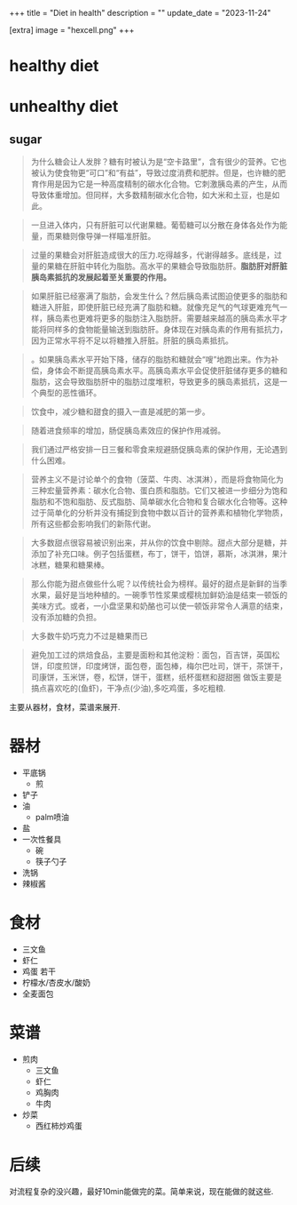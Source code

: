 +++
title = "Diet in health"
description = ""
update_date = "2023-11-24"

[extra]
image = "hexcell.png"
+++

# healthy diet


# unhealthy diet

## sugar

> 为什么糖会让人发胖？糖有时被认为是“空卡路里”，含有很少的营养。它也被认为使食物更“可口”和“有益”，导致过度消费和肥胖。但是，也许糖的肥育作用是因为它是一种高度精制的碳水化合物。它刺激胰岛素的产生，从而导致体重增加。但同样，大多数精制碳水化合物，如大米和土豆，也是如此。

> 一旦进入体内，只有肝脏可以代谢果糖。葡萄糖可以分散在身体各处作为能量，而果糖则像导弹一样瞄准肝脏。

> 过量的果糖会对肝脏造成很大的压力.吃得越多，代谢得越多。底线是，过量的果糖在肝脏中转化为脂肪。高水平的果糖会导致脂肪肝。**脂肪肝对肝脏胰岛素抵抗的发展起着至关重要的作用。**

> 如果肝脏已经塞满了脂肪，会发生什么？然后胰岛素试图迫使更多的脂肪和糖进入肝脏，即使肝脏已经充满了脂肪和糖。就像充足气的气球更难充气一样，胰岛素也更难将更多的脂肪注入脂肪肝。需要越来越高的胰岛素水平才能将同样多的食物能量输送到脂肪肝。身体现在对胰岛素的作用有抵抗力，因为正常水平将不足以将糖推入肝脏。肝脏的胰岛素抵抗。

> 。如果胰岛素水平开始下降，储存的脂肪和糖就会“嗖”地跑出来。作为补偿，身体会不断提高胰岛素水平。高胰岛素水平会促使肝脏储存更多的糖和脂肪，这会导致脂肪肝中的脂肪过度堆积，导致更多的胰岛素抵抗，这是一个典型的恶性循环。

> 饮食中，减少糖和甜食的摄入一直是减肥的第一步。

> 随着进食频率的增加，肠促胰岛素效应的保护作用减弱。

> 我们通过严格安排一日三餐和零食来规避肠促胰岛素的保护作用，无论遇到什么困难。

> 营养主义不是讨论单个的食物（菠菜、牛肉、冰淇淋），而是将食物简化为三种宏量营养素：碳水化合物、蛋白质和脂肪。它们又被进一步细分为饱和脂肪和不饱和脂肪、反式脂肪、简单碳水化合物和复合碳水化合物等。这种过于简单化的分析并没有捕捉到食物中数以百计的营养素和植物化学物质，所有这些都会影响我们的新陈代谢。

> 大多数甜点很容易被识别出来，并从你的饮食中剔除。甜点大部分是糖，并添加了补充口味。例子包括蛋糕，布丁，饼干，馅饼，慕斯，冰淇淋，果汁冰糕，糖果和糖果棒。

> 那么你能为甜点做些什么呢？以传统社会为榜样。最好的甜点是新鲜的当季水果，最好是当地种植的。一碗季节性浆果或樱桃加鲜奶油是结束一顿饭的美味方式。或者，一小盘坚果和奶酪也可以使一顿饭非常令人满意的结束，没有添加糖的负担。

> 大多数牛奶巧克力不过是糖果而已

> 避免加工过的烘焙食品，主要是面粉和其他淀粉：面包，百吉饼，英国松饼，印度煎饼，印度烤饼，面包卷，面包棒，梅尔巴吐司，饼干，茶饼干，司康饼，玉米饼，卷，松饼，饼干，蛋糕，纸杯蛋糕和甜甜圈
做饭主要是 搞点喜欢吃的(鱼虾)，干净点(少油),多吃鸡蛋，多吃粗粮.

主要从器材，食材，菜谱来展开.

# 器材
- 平底锅
  - 煎
- 铲子
- 油
  - palm喷油
- 盐
- 一次性餐具
  - 碗
  - 筷子勺子
- 洗锅
- 辣椒酱

# 食材
- 三文鱼
- 虾仁
- 鸡蛋 若干
- 柠檬水/杏皮水/酸奶
- 全麦面包

# 菜谱

- 煎肉
  - 三文鱼
  - 虾仁
  - 鸡胸肉
  - 牛肉
- 炒菜
  - 西红柿炒鸡蛋

# 后续

对流程复杂的没兴趣，最好10min能做完的菜。简单来说，现在能做的就这些.
